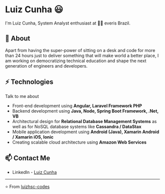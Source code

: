 # Luiz Cunha 😃
I'm Luiz Cunha, System Analyst enthusiast at 👨‍💻 everis Brazil.

## 🧐 About
Apart from having the super-power of sitting on a desk and code for more than 24 hours just to deliver something that will make world a better place, I am working on democratizing technical education and shape the next generation of engineers and developers.

## ⚡ Technologies
Talk to me about
- Front-end development using **Angular, Laravel Framework PHP**
- Backend development using **Java, Node, Spring Boot Framework, .Net, VB**
- Architectural design for **Relational Database Management Systems** as well as for NoSQL database systems like **Cassandra / DataStax**
- Mobile application development using **Android (Java), Xamarin Android / Xamarin iOS, Ionic**
- Creating scalable cloud architecture using **Amazon Web Services**

## 📫 Contact Me
- LinkedIn - [Luiz Cunha](https://www.linkedin.com/in/luiz-cunha-967888a0)

---
⭐️ From [luizhsc-codes](https://github.com/luizhsc)
